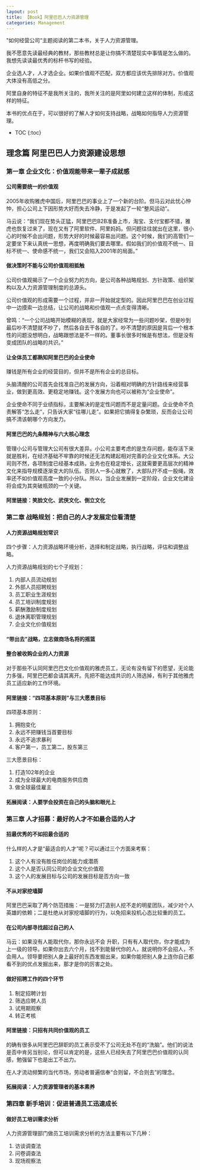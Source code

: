 ```yaml
---
layout: post
title: 【Book】阿里巴巴人力资源管理
categories: Management
---
```


"如何经营公司“主题阅读的第二本书，关于人力资源管理。

我不愿意先读最经典的教材，那些教材总是让你搞不清楚现实中事情是怎么做的。我想先读读最优秀的标杆书写的经验。

企业选人才，人才选企业。如果价值观不匹配，双方都应该优先排除对方。价值观大体没有高低之分。

阿里自身的特征不是我所关注的，我所关注的是阿里如何建立这样的体制，形成这样的特征。

本书的优点在于，可以很好的了解人才如何支持战略，战略如何指导人力资源管理。

* TOC
{:toc}

## 理念篇 阿里巴巴人力资源建设思想

### 第一章 企业文化：价值观能带来一辈子成就感

#### 公司需要统一的价值观

2005年收购雅虎中国后，阿里巴巴的事业上了一个新的台阶。但马云对此忧心忡忡，担心公司上下因形势大好而失去冷静，于是发起了一轮“整风运动”。

马云说：“我们现在势头正猛，阿里巴巴B2B准备上市，淘宝、支付宝都不错，雅虎也恢复过来了，现在又有了阿里软件、阿里妈妈。但问题往往就出在这里，很小心的时候不会出问题，形势大好的时候最容易出问题。这个时候，我们的高管们一定要坐下来认真统一思想，再度明确我们要去哪里。假如我们的价值观不统一、目标不统一、使命感不统一，我们又会陷入2001年的局面。”

#### 做决策时不能与公司价值观相抵触

公司价值观揭示了一个企业努力的方向，是公司各种战略规划、方针政策、组织架构以及人力资源管理制度的总源头。

公司价值观的形成需要一个过程，并非一开始就定型的。因此阿里巴巴在创业过程中一边摸索一边总结，让公司的战略和价值观一点点变得清晰。

曾鸣：“一个公司战略开始模糊的表现，就是大家经常为一些问题吵架，但是吵到最后吵不清楚就不吵了，然后各自去干各自的了。吵不清楚的原因是背后一个根本性的问题没想明白，战略跟想法是不一样的。董事长很多时候是有想法，但是没有变成团队的战略的共识。”

#### 让全体员工都熟知阿里巴巴的企业使命

赚钱是所有企业的经营目的，但并不是所有企业的总目标。

头脑清醒的公司首先会找准自己的发展方向，沿着相对明确的方针路线来经营事业，做到更高效、更稳定地赚钱。这个发展方向也可以被称为“企业使命”。

企业使命不同于业绩指标，主要解决的是定性问题而不是定量问题。企业使命不负责解答“怎么走”，只告诉大家“往哪儿走”。如果把它搞得复杂繁琐，反而会让公司搞不清该朝哪个方向发力。

#### 阿里巴巴的九条精神与六大核心理念

管理小公司与管理大公司有很大差异。小公司主要考虑的是生存问题，能存活下来就是胜利，在经济基础不牢靠的时候还无法构建起相对完善的企业文化体系。大公司则不然，各项制度已经基本成熟，业务也在稳定增长，这就需要更高层次的精神文化来指导规模逐渐变大的队伍。否则人一多心就散了，大部队拧不成一股绳，效率还不如价值观高度一致的小分队。所以，当企业发展到一定阶段，企业文化建设将会成为其突破瓶颈的一个关键。

#### 阿里链接：笑脸文化、武侠文化、倒立文化

### 第二章 战略规划：把自己的人才发展定位看清楚

#### 人力资源战略规划常识

四个步骤：人力资源战略环境分析，选择和制定战略，执行战略，评估和调整战略。

人力资源战略规划的七个子规划：

1. 内部人员流动规划
2. 外部人员招聘规划
3. 员工职业生涯规划
4. 员工培训制度规划
5. 薪酬激励制度规划
6. 退休离职管理规划
7. 企业文化价值规划

#### “带出去”战略，立志做商场名将的摇篮

#### 整合被收购企业的人力资源

对于那些不认同阿里巴巴文化价值观的雅虎员工，无论有没有留下的愿望，无论能力多强，阿里巴巴都会请其离开。先把不能达成共识的人筛选掉，有利于其他雅虎员工适应新的工作环境。

#### 阿里链接：“四项基本原则”与三大愿景目标

四项基本原则：

1. 拥抱变化
2. 永远不把赚钱当首要目标
3. 永远不追求暴利
4. 客户第一，员工第二，股东第三

三大愿景目标：

1. 打造102年的企业
2. 成为全球最大的电商服务供应商
3. 做全球最佳雇主

#### 拓展阅读：人要学会投资在自己的头脑和眼光上

### 第三章 人才招募：最好的人才不如最合适的人才

#### 招最优秀的不如招最合适的

什么样的人才是“最适合的人才”呢？可以通过三个方面来考察：

1. 这个人有没有胜任岗位的能力或潜质
2. 这个人是否认同公司的企业文化价值观
3. 这个人的发展目标与公司的发展目标是否方向一致

#### 不从对家挖墙脚

阿里巴巴采取了两个防范措施：一是努力打造别人挖不走的明星团队，减少对个人英雄的依赖；二是杜绝从对家挖墙脚的行为，以免招来投机心态比较重的员工。

#### 在公司内部寻找超过自己的人

马云：如果没有人能取代你，那你永远不会 升职，只有有人取代你，你才能成为上一级的领导。如果你出去六个月，找不到能替代你的人，就说明你不会招人，不会用人。领导要把别人身上最好的东西发掘出来，如果你能把别人身上连你自己都看不到的优点发掘出来，那才是你的厉害之处。

#### 做好招聘工作的四个环节

1. 制定招聘计划
2. 筛选应聘人员
3. 试用期观察
4. 转正考核

#### 阿里链接：只招有共同价值观的员工

的确有很多从阿里巴巴辞职的员工表示受不了公司无处不在的“洗脑”。他们的说法是否中肯另当别论，但可以肯定的是，这些人已经失去了阿里巴巴价值观的认同感，勉强留下也是出工不出力。

在人才流动频繁的当代市场，劳动者普遍信奉“合则留，不合则去”的理念。

#### 拓展阅读：人力资源管理者的基本素养

### 第四章 新手培训：促进普通员工迅速成长

#### 做好员工培训需求分析

人力资源管理部门做员工培训需求分析的方法主要有以下几种：

1. 访谈调查法
2. 问卷调查法
3. 现场观察法